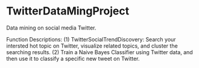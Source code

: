 # TwitterDataMingProject
Data mining on social media Twitter.

Function Descriptions:
(1) TwitterSocialTrendDiscovery: Search your intersted hot topic on Twitter, visualize related topics, and cluster the searching results. 
(2) Train a Naive Bayes Classifier using Twitter data, and then use it to classify a specific new tweet on Twitter.
